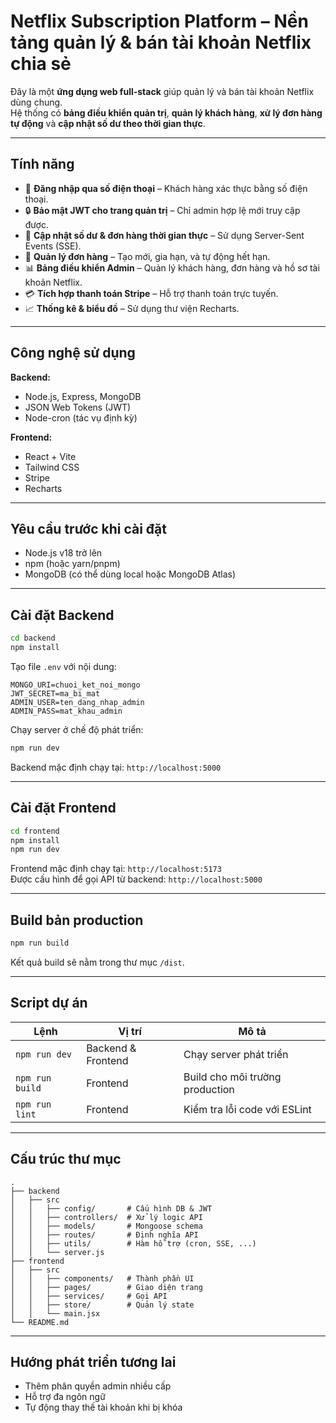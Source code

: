 
# Netflix Subscription Platform – Nền tảng quản lý & bán tài khoản Netflix chia sẻ

Đây là một **ứng dụng web full-stack** giúp quản lý và bán tài khoản Netflix dùng chung.  
Hệ thống có **bảng điều khiển quản trị**, **quản lý khách hàng**, **xử lý đơn hàng tự động** và **cập nhật số dư theo thời gian thực**.

---

## **Tính năng**
- 📱 **Đăng nhập qua số điện thoại** – Khách hàng xác thực bằng số điện thoại.  
- 🔒 **Bảo mật JWT cho trang quản trị** – Chỉ admin hợp lệ mới truy cập được.  
- 🔄 **Cập nhật số dư & đơn hàng thời gian thực** – Sử dụng Server-Sent Events (SSE).  
- 🛒 **Quản lý đơn hàng** – Tạo mới, gia hạn, và tự động hết hạn.  
- 📊 **Bảng điều khiển Admin** – Quản lý khách hàng, đơn hàng và hồ sơ tài khoản Netflix.  
- 💳 **Tích hợp thanh toán Stripe** – Hỗ trợ thanh toán trực tuyến.  
- 📈 **Thống kê & biểu đồ** – Sử dụng thư viện Recharts.

---

## **Công nghệ sử dụng**
**Backend:**
- Node.js, Express, MongoDB
- JSON Web Tokens (JWT)
- Node-cron (tác vụ định kỳ)

**Frontend:**
- React + Vite
- Tailwind CSS
- Stripe
- Recharts

---

## **Yêu cầu trước khi cài đặt**
- Node.js v18 trở lên
- npm (hoặc yarn/pnpm)
- MongoDB (có thể dùng local hoặc MongoDB Atlas)

---

## **Cài đặt Backend**
```bash
cd backend
npm install
```
Tạo file `.env` với nội dung:
```env
MONGO_URI=chuoi_ket_noi_mongo
JWT_SECRET=ma_bi_mat
ADMIN_USER=ten_dang_nhap_admin
ADMIN_PASS=mat_khau_admin
```
Chạy server ở chế độ phát triển:
```bash
npm run dev
```
Backend mặc định chạy tại: `http://localhost:5000`

---

## **Cài đặt Frontend**
```bash
cd frontend
npm install
npm run dev
```
Frontend mặc định chạy tại: `http://localhost:5173`  
Được cấu hình để gọi API từ backend: `http://localhost:5000`

---

## **Build bản production**
```bash
npm run build
```
Kết quả build sẽ nằm trong thư mục `/dist`.

---

## **Script dự án**
| Lệnh | Vị trí | Mô tả |
|------|--------|-------|
| `npm run dev` | Backend & Frontend | Chạy server phát triển |
| `npm run build` | Frontend | Build cho môi trường production |
| `npm run lint` | Frontend | Kiểm tra lỗi code với ESLint |

---

## **Cấu trúc thư mục**
```
.
├── backend
│   ├── src
│   │   ├── config/       # Cấu hình DB & JWT
│   │   ├── controllers/  # Xử lý logic API
│   │   ├── models/       # Mongoose schema
│   │   ├── routes/       # Định nghĩa API
│   │   ├── utils/        # Hàm hỗ trợ (cron, SSE, ...)
│   │   └── server.js
├── frontend
│   ├── src
│   │   ├── components/   # Thành phần UI
│   │   ├── pages/        # Giao diện trang
│   │   ├── services/     # Gọi API
│   │   ├── store/        # Quản lý state
│   │   └── main.jsx
└── README.md
```

---

## **Hướng phát triển tương lai**
- Thêm phân quyền admin nhiều cấp  
- Hỗ trợ đa ngôn ngữ  
- Tự động thay thế tài khoản khi bị khóa  
